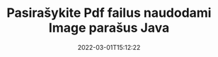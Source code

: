 ---
############################# Static ############################
layout: "auto-gen-signature"
date: 2022-03-01T15:12:22
draft: false
operation: Sign
signaturetype: Image
fileformat: Pdf
productName: Java
lang: lt
productCode: java
otherformats: pdf doc docx docm dot dotm dotx odt ott rtf xls xlsx xlsm xlsb csv ods ots xltx xltm ppt pptx pps ppsx odp otp potx potm pptm ppsm png jpg bmp gif tiff svg webp wmf
breadcrumb: Put Image signature on Pdf for Java

############################# Head ############################
head_title: "Image parašų pridėjimas prie Pdf failo naudojant Java"
head_description: "Įdėkite Image parašą į Pdf failą, skirtą Java, naudodami kelias kodo eilutes. Norėdami pasirašyti daugybę failų formatų, naudokite GroupDocs Document Signature API."

############################# Header ############################
title: "Pasirašykite Pdf failus naudodami Image parašus Java"
description: "Kaip pridėti Image parašą su keliomis Java kodo eilutėmis"
bg_image: "https://cms.admin.containerize.com/templates/aspose/App_Themes/V3/images/bg/header1.png"
bg_overlay: false
button:
    enable: true

############################# SubMenu ############################
submenu:
    enable: true

    left:
        img_alt: "GroupDocs.Signature for Java"
        image: "https://cms.admin.containerize.com/templates/groupdocs/images/product-logos/90x90-noborder/groupdocs-signature-java.png"
        product: "GroupDocs.Signature"
        platform: "Java"



############################# About ############################
about:
    enable: true
    title: "Apie GroupDocs.Signature for Java vaizdo parašų API"
    content: |
        [GroupDocs.Signature for Java](https://products.groupdocs.com/signature/java/) yra populiari skaitmeninių dokumentų el. pasirašymo API. Galimi parašai, tokie kaip tekstai, vaizdai, skaitmeniniai sertifikatai, brūkšniniai kodai, QR kodai, antspaudai ar metaduomenys. Parašai gali būti dedami ant PDF, MS Word dokumentų, MS Excel darbaknygų, MS PowerPoint pristatymų, Adobe Photoshop failų ir įvairių vaizdų formatų. Klientai gali pasirašyti savo dokumentą ir atnaujinti, ieškoti, tikrinti, ištrinti ar peržiūrėti ant tų dokumentų įrašytus el. Be to, suteikiama daug parašų pritaikymo galimybių.
    

############################# Steps ############################
steps:
    enable: true
    title_left: "Veiksmai norint pasirašyti Pdf naudojant Image programoje Java"
    content_left: |
        [GroupDocs.Signature for Java](https://products.groupdocs.com/signature/java/) suteikia galimybę greitai ir lengvai pasirašyti Pdf dokumentus su Image parašais.
        
        * Sukurkite parašo klasės egzempliorių, pateikiantį Pdf failą, kuris turėtų būti pasirašytas kaip kelias arba atminties srautas
        * Sukurkite SignOptions klasę ir nustatykite visus reikalingus duomenis.
        * Iškvieskite Signature.Sign() metodą, perduodantį išvesties Pdf failą arba atminties srautą

    title_right: " Sistemos reikalavimai"
    content_right: |
        GroupDocs.Signature for Java palaikomos visose pagrindinėse platformose ir operacinėse sistemose. Prieš vykdydami toliau pateiktą kodą, įsitikinkite, kad jūsų sistemoje yra įdiegtos šios būtinos sąlygos.

        * Operacinės sistemos: Microsoft Windows, Linux, MacOS
        * Kūrimo aplinkos: NetBeans, Intellij IDEA, Eclipse, etc.
        * Java runtime: J2SE 6.0 and above
        * Gaukite naujausią GroupDocs.Signature for Java iš [Maven](https://repository.groupdocs.com/webapp/#/artifacts/browse/tree/General/repo/com/groupdocs/groupdocs-signature)
         
    code: |
        ```java    
                
        // Set up input Pdf file
        String filePath = "input.pdf";
        // Set up output file
        String outputFilePath = "output.pdf";
        // Provide image file
        String imageFilePath = "image.png";

        // Instantiate Signature for input file
        Signature signature = new Signature(filePath);

        //Provide sign options
        ImageSignOptions options = new ImageSignOptions(imageFilePath);

        // set signature position
        options.setLeft(50);
        options.setTop(200);

        // sign Pdf document
        SignResult result = signature.sign(outputFilePath, options);
        ```

############################# Demos ############################
demos:
    enable: true
    title: "Dokumentų Pdf pasirašymas naudojant Image tiesioginę demonstraciją"
    content: |
       Pasirašykite Pdf failą įvairiais parašais dabar apsilankę [GroupDocs.Signature App](https://products.groupdocs.app/signature/family) svetainėje. Jūsų laukia nemokama internetinė demonstracinė versija.          

############################# More Formats ############################
more_formats:
    enable: true
    title: "Kiti palaikomi Image parašai, skirti Java"
    content: |
        "Taip pat galite pasirašyti Pdf naudodami kitų tipų parašus. Žiūrėkite žemiau esantį sąrašą."
    format: 
       
       
back_to_top:
    enable: true
---